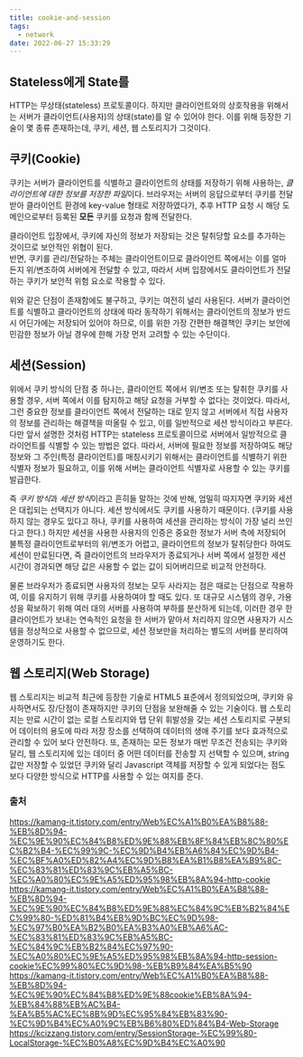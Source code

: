 ```yaml
---
title: cookie-and-session
tags:
  - network
date: 2022-06-27 15:33:29
---
```


## Stateless에게 State를
HTTP는 무상태(stateless) 프로토콜이다. 하지만 클라이언트와의 상호작용을 위해서는 서버가 클라이언트(사용자)의 상태(state)를 알 수 있어야 한다. 이를 위해 등장한 기술이 몇 종류 존재하는데, 쿠키, 세션, 웹 스토리지가 그것이다. 

## 쿠키(Cookie)
쿠키는 서버가 클라이언트를 식별하고 클라이언트의 상태를 저장하기 위해 사용하는, *클라이언트에 대한 정보를 저장한 파일*이다.
브라우저는 서버의 응답으로부터 쿠키를 전달받아 클라이언트 환경에 key-value 형태로 저장하였다가, 추후 HTTP 요청 시 해당 도메인으로부터 등록된 **모든** 쿠키를 요청과 함께 전달한다.

클라이언트 입장에서, 쿠키에 자신의 정보가 저장되는 것은 탈취당할 요소를 추가하는 것이므로 보안적인 위협이 된다.  
반면, 쿠키를 관리/전달하는 주체는 클라이언트이므로 클라이언트 쪽에서는 이를 얼마든지 위/변조하여 서버에게 전달할 수 있고, 따라서 서버 입장에서도 클라이언트가 전달하는 쿠키가 보안적 위험 요소로 작용할 수 있다.

위와 같은 단점이 존재함에도 불구하고, 쿠키는 여전히 널리 사용된다.
서버가 클라이언트를 식별하고 클라이언트의 상태에 따라 동작하기 위해서는 클라이언트의 정보가 반드시 어딘가에는 저장되어 있어야 하므로, 이를 위한 가장 간편한 해결책인 쿠키는 보안에 민감한 정보가 아닐 경우에 한해 가장 먼저 고려할 수 있는 수단이다. 

## 세션(Session)
위에서 쿠키 방식의 단점 중 하나는, 클라이언트 쪽에서 위/변조 또는 탈취한 쿠키를 사용할 경우, 서버 쪽에서 이를 탐지하고 해당 요청을 거부할 수 없다는 것이었다.
따라서, 그런 중요한 정보를 클라이언트 쪽에서 전달하는 대로 믿지 않고 서버에서 직접 사용자의 정보를 관리하는 해결책을 떠올릴 수 있고, 이를 일반적으로 세션 방식이라고 부른다.
다만 앞서 설명한 것처럼 HTTP는 stateless 프로토콜이므로 서버에서 일방적으로 클라이언트를 식별할 수 있는 방법은 없다. 따라서, 서버에 필요한 정보를 저장하여도 해당 정보와 그 주인(특정 클라이언트)를 매칭시키기 위해서는  클라이언트를 식별하기 위한 식별자 정보가 필요하고, 이를 위해 서버는 클라이언트 식별자로 사용할 수 있는 쿠키를 발급한다. 
 
즉 *쿠키 방식*과 *세션 방식*이라고 흔히들 말하는 것에 반해, 엄밀히 따지자면 쿠키와 세션은 대립되는 선택지가 아니다. 세션 방식에서도 쿠키를 사용하기 때문이다. (쿠키를 사용하지 않는 경우도 있다고 하나, 쿠키를 사용하여 세션을 관리하는 방식이 가장 널리 쓰인다고 한다.)
하지만 세션을 사용한 사용자의 인증은 중요한 정보가 서버 측에 저장되어 불특정 클라이언트로부터의 위/변조가 어렵고, 클라이언트의 정보가 탈취당한다 하여도 세션이 만료된다면, 즉 클라이언트의 브라우저가 종료되거나 서버 쪽에서 설정한 세션 시간이 경과되면 해당 값은 사용할 수 없는 값이 되어버리므로 비교적 안전하다.

물론 브라우저가 종료되면 사용자의 정보는 모두 사라지는 점은 때로는 단점으로 작용하여, 이를 유지하기 위해 쿠키를 사용하여야 할 때도 있다.
또 대규모 시스템의 경우, 가용성을 확보하기 위해 여러 대의 서버를 사용하여 부하를 분산하게 되는데, 이러한 경우 한 클라이언트가 보내는 연속적인 요청을 한 서버가 맡아서 처리하지 않으면 사용자가 시스템을 정상적으로 사용할 수 없으므로, 세션 정보만을 처리하는 별도의 서버를 분리하여 운영하기도 한다.

## 웹 스토리지(Web Storage)
웹 스토리지는 비교적 최근에 등장한 기술로 HTML5 표준에서 정의되었으며, 쿠키와 유사하면서도 장/단점이 존재하지만 쿠키의 단점을 보완해줄 수 있는 기술이다.
웹 스토리지는 만료 시간이 없는 로컬 스토리지와 탭 단위 휘발성을 갖는 세션 스토리지로 구분되어 데이터의 용도에 따라 저장 장소를 선택하여 데이터의 생애 주기를 보다 효과적으로 관리할 수 있어 보다 안전하다.
또, 존재하는 모든 정보가 매번 무조건 전송되는 쿠키와 달리, 웹 스토리지에 있는 데이터 중 어떤 데이터를 전송할 지 선택할 수 있으며, string값만 저장할 수 있었던 쿠키와 달리 Javascript 객체를 저장할 수 있게 되었다는 점도 보다 다양한 방식으로 HTTP를 사용할 수 있는 여지를 준다.

### 출처
https://kamang-it.tistory.com/entry/Web%EC%A1%B0%EA%B8%88-%EB%8D%94-%EC%9E%90%EC%84%B8%ED%9E%88%EB%8F%84%EB%8C%80%EC%B2%B4-%EC%99%9C-%EC%9D%B4%EB%A6%84%EC%9D%B4-%EC%BF%A0%ED%82%A4%EC%9D%B8%EA%B1%B8%EA%B9%8C-%EC%83%81%ED%83%9C%EB%A5%BC-%EC%A0%80%EC%9E%A5%ED%95%98%EB%8A%94-http-cookie
https://kamang-it.tistory.com/entry/Web%EC%A1%B0%EA%B8%88-%EB%8D%94-%EC%9E%90%EC%84%B8%ED%9E%88%EC%84%9C%EB%B2%84%EC%99%80-%ED%81%B4%EB%9D%BC%EC%9D%98-%EC%97%B0%EA%B2%B0%EA%B3%A0%EB%A6%AC-%EC%83%81%ED%83%9C%EB%A5%BC-%EC%84%9C%EB%B2%84%EC%97%90-%EC%A0%80%EC%9E%A5%ED%95%98%EB%8A%94-http-session-cookie%EC%99%80%EC%9D%98-%EB%B9%84%EA%B5%90
https://kamang-it.tistory.com/entry/Web%EC%A1%B0%EA%B8%88-%EB%8D%94-%EC%9E%90%EC%84%B8%ED%9E%88cookie%EB%8A%94-%EB%84%88%EB%AC%B4-%EA%B5%AC%EC%8B%9D%EC%95%84%EB%83%90-%EC%9D%B4%EC%A0%9C%EB%B6%80%ED%84%B4-Web-Storage
https://kcizzang.tistory.com/entry/SessionStorage-%EC%99%80-LocalStorage-%EC%B0%A8%EC%9D%B4%EC%A0%90